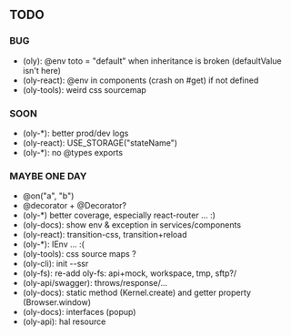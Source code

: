 ## TODO

### BUG

- (oly): @env toto = "default" when inheritance is broken (defaultValue isn't here)
- (oly-react): @env in components (crash on #get) if not defined
- (oly-tools): weird css sourcemap

### SOON

- (oly-*): better prod/dev logs
- (oly-react): USE_STORAGE("stateName")
- (oly-*): no @types exports

### MAYBE ONE DAY

- @on("a", "b")
- @decorator + @Decorator?
- (oly-*) better coverage, especially react-router ... :)
- (oly-docs): show env & exception in services/components
- (oly-react): transition-css, transition+reload
- (oly-*): IEnv ... :(
- (oly-tools): css source maps ?
- (oly-cli): init --ssr
- (oly-fs): re-add oly-fs: api+mock, workspace, tmp, sftp?/
- (oly-api/swagger): throws/response/...
- (oly-docs): static method (Kernel.create) and getter property (Browser.window)
- (oly-docs): interfaces (popup) 
- (oly-api): hal resource
